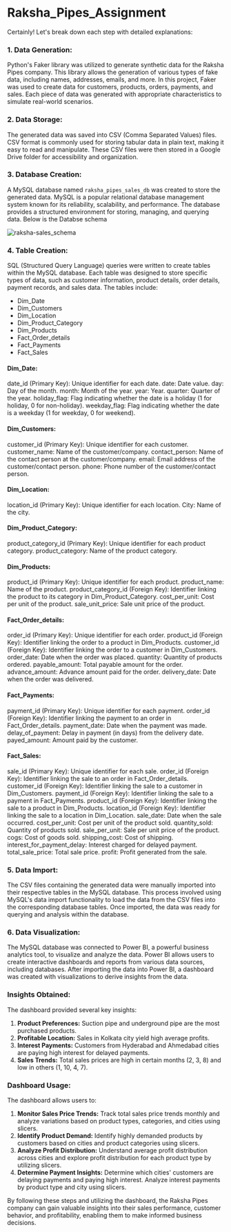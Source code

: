 # Raksha_Pipes_Assignment


Certainly! Let's break down each step with detailed explanations:

### 1. Data Generation:
Python's Faker library was utilized to generate synthetic data for the Raksha Pipes company. This library allows the generation of various types of fake data, including names, addresses, emails, and more. In this project, Faker was used to create data for customers, products, orders, payments, and sales. Each piece of data was generated with appropriate characteristics to simulate real-world scenarios.

### 2. Data Storage:
The generated data was saved into CSV (Comma Separated Values) files. CSV format is commonly used for storing tabular data in plain text, making it easy to read and manipulate. These CSV files were then stored in a Google Drive folder for accessibility and organization.

### 3. Database Creation:
A MySQL database named `raksha_pipes_sales_db` was created to store the generated data. MySQL is a popular relational database management system known for its reliability, scalability, and performance. The database provides a structured environment for storing, managing, and querying data. Below is the Databse schema

![raksha-sales_schema](https://github.com/RAm-SaGar-863/Raksha_Pipes_Assignment/assets/128234583/babfeb45-c377-46e7-b635-1214d4b71c54)


### 4. Table Creation:
SQL (Structured Query Language) queries were written to create tables within the MySQL database. Each table was designed to store specific types of data, such as customer information, product details, order details, payment records, and sales data. The tables include:
- Dim_Date
- Dim_Customers
- Dim_Location
- Dim_Product_Category
- Dim_Products
- Fact_Order_details
- Fact_Payments
- Fact_Sales

#### **Dim_Date:**
date_id (Primary Key): Unique identifier for each date.
date: Date value.
day: Day of the month.
month: Month of the year.
year: Year.
quarter: Quarter of the year.
holiday_flag: Flag indicating whether the date is a holiday (1 for holiday, 0 for non-holiday).
weekday_flag: Flag indicating whether the date is a weekday (1 for weekday, 0 for weekend).

#### **Dim_Customers:**
customer_id (Primary Key): Unique identifier for each customer.
customer_name: Name of the customer/company.
contact_person: Name of the contact person at the customer/company.
email: Email address of the customer/contact person.
phone: Phone number of the customer/contact person.

#### **Dim_Location:**
location_id (Primary Key): Unique identifier for each location.
City: Name of the city.

#### **Dim_Product_Category:**
product_category_id (Primary Key): Unique identifier for each product category.
product_category: Name of the product category.

#### **Dim_Products:**
product_id (Primary Key): Unique identifier for each product.
product_name: Name of the product.
product_category_id (Foreign Key): Identifier linking the product to its category in Dim_Product_Category.
cost_per_unit: Cost per unit of the product.
sale_unit_price: Sale unit price of the product.

#### **Fact_Order_details:**
order_id (Primary Key): Unique identifier for each order.
product_id (Foreign Key): Identifier linking the order to a product in Dim_Products.
customer_id (Foreign Key): Identifier linking the order to a customer in Dim_Customers.
order_date: Date when the order was placed.
quantity: Quantity of products ordered.
payable_amount: Total payable amount for the order.
advance_amount: Advance amount paid for the order.
delivery_date: Date when the order was delivered.

#### **Fact_Payments:**
payment_id (Primary Key): Unique identifier for each payment.
order_id (Foreign Key): Identifier linking the payment to an order in Fact_Order_details.
payment_date: Date when the payment was made.
delay_of_payment: Delay in payment (in days) from the delivery date.
payed_amount: Amount paid by the customer.

#### **Fact_Sales:**
sale_id (Primary Key): Unique identifier for each sale.
order_id (Foreign Key): Identifier linking the sale to an order in Fact_Order_details.
customer_id (Foreign Key): Identifier linking the sale to a customer in Dim_Customers.
payment_id (Foreign Key): Identifier linking the sale to a payment in Fact_Payments.
product_id (Foreign Key): Identifier linking the sale to a product in Dim_Products.
location_id (Foreign Key): Identifier linking the sale to a location in Dim_Location.
sale_date: Date when the sale occurred.
cost_per_unit: Cost per unit of the product sold.
quantity_sold: Quantity of products sold.
sale_per_unit: Sale per unit price of the product.
cogs: Cost of goods sold.
shipping_cost: Cost of shipping.
interest_for_payment_delay: Interest charged for delayed payment.
total_sale_price: Total sale price.
profit: Profit generated from the sale.

### 5. Data Import:
The CSV files containing the generated data were manually imported into their respective tables in the MySQL database. This process involved using MySQL's data import functionality to load the data from the CSV files into the corresponding database tables. Once imported, the data was ready for querying and analysis within the database.

### 6. Data Visualization:
The MySQL database was connected to Power BI, a powerful business analytics tool, to visualize and analyze the data. Power BI allows users to create interactive dashboards and reports from various data sources, including databases. After importing the data into Power BI, a dashboard was created with visualizations to derive insights from the data.

### Insights Obtained:
The dashboard provided several key insights:
1. **Product Preferences:** Suction pipe and underground pipe are the most purchased products.
2. **Profitable Location:** Sales in Kolkata city yield high average profits.
3. **Interest Payments:** Customers from Hyderabad and Ahmedabad cities are paying high interest for delayed payments.
4. **Sales Trends:** Total sales prices are high in certain months (2, 3, 8) and low in others (1, 10, 4, 7).

### Dashboard Usage:
The dashboard allows users to:
1. **Monitor Sales Price Trends:** Track total sales price trends monthly and analyze variations based on product types, categories, and cities using slicers.
2. **Identify Product Demand:** Identify highly demanded products by customers based on cities and product categories using slicers.
3. **Analyze Profit Distribution:** Understand average profit distribution across cities and explore profit distribution for each product type by utilizing slicers.
4. **Determine Payment Insights:** Determine which cities' customers are delaying payments and paying high interest. Analyze interest payments by product type and city using slicers.

By following these steps and utilizing the dashboard, the Raksha Pipes company can gain valuable insights into their sales performance, customer behavior, and profitability, enabling them to make informed business decisions.

